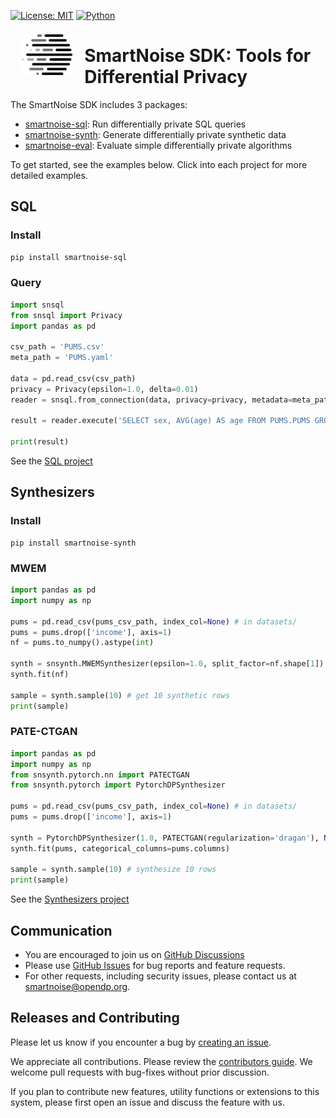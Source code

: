[![License: MIT](https://img.shields.io/badge/License-MIT-yellow.svg)](https://opensource.org/licenses/MIT) [![Python](https://img.shields.io/badge/python-3.7%20%7C%203.8%20%7C3.9%20%7C3.10-blue)](https://www.python.org/)

<a href="https://smartnoise.org"><img src="images/SmartNoise/SVG/Logo Mark_grey.svg" align="left" height="65" vspace="8" hspace="18"></a>

# SmartNoise SDK: Tools for Differential Privacy


The SmartNoise SDK includes 3 packages:
* [smartnoise-sql](sql/): Run differentially private SQL queries
* [smartnoise-synth](synth/): Generate differentially private synthetic data
* [smartnoise-eval](eval/): Evaluate simple differentially private algorithms

To get started, see the examples below. Click into each project for more detailed examples.

## SQL

### Install

```bash
pip install smartnoise-sql
```

### Query

```python
import snsql
from snsql import Privacy
import pandas as pd

csv_path = 'PUMS.csv'
meta_path = 'PUMS.yaml'

data = pd.read_csv(csv_path)
privacy = Privacy(epsilon=1.0, delta=0.01)
reader = snsql.from_connection(data, privacy=privacy, metadata=meta_path)

result = reader.execute('SELECT sex, AVG(age) AS age FROM PUMS.PUMS GROUP BY sex')

print(result)
```

See the [SQL project](sql/README.md)

## Synthesizers

### Install
```
pip install smartnoise-synth
```

### MWEM

```python
import pandas as pd
import numpy as np

pums = pd.read_csv(pums_csv_path, index_col=None) # in datasets/
pums = pums.drop(['income'], axis=1)
nf = pums.to_numpy().astype(int)

synth = snsynth.MWEMSynthesizer(epsilon=1.0, split_factor=nf.shape[1]) 
synth.fit(nf)

sample = synth.sample(10) # get 10 synthetic rows
print(sample)
```

### PATE-CTGAN

```python
import pandas as pd
import numpy as np
from snsynth.pytorch.nn import PATECTGAN
from snsynth.pytorch import PytorchDPSynthesizer

pums = pd.read_csv(pums_csv_path, index_col=None) # in datasets/
pums = pums.drop(['income'], axis=1)

synth = PytorchDPSynthesizer(1.0, PATECTGAN(regularization='dragan'), None)
synth.fit(pums, categorical_columns=pums.columns)

sample = synth.sample(10) # synthesize 10 rows
print(sample)
```

See the [Synthesizers project](synth/README.md)

## Communication

- You are encouraged to join us on [GitHub Discussions](https://github.com/opendp/opendp/discussions/categories/smartnoise)
- Please use [GitHub Issues](https://github.com/opendp/smartnoise-sdk/issues) for bug reports and feature requests.
- For other requests, including security issues, please contact us at [smartnoise@opendp.org](mailto:smartnoise@opendp.org).

## Releases and Contributing

Please let us know if you encounter a bug by [creating an issue](https://github.com/opendp/smartnoise-sdk/issues).

We appreciate all contributions. Please review the [contributors guide](contributing.rst).  We welcome pull requests with bug-fixes without prior discussion.

If you plan to contribute new features, utility functions or extensions to this system, please first open an issue and discuss the feature with us.

